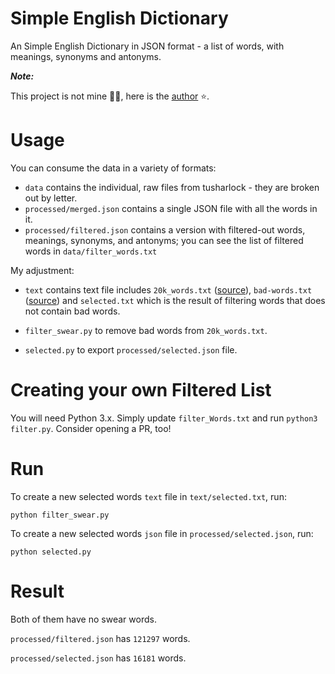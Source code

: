 # Simple English Dictionary
An Simple English Dictionary in JSON format - a list of words, with meanings, synonyms and antonyms.

**_Note:_**

This project is not mine 🙅‍♂️, here is the [author](https://github.com/nightblade9/simple-english-dictionary) ⭐.

# Usage

You can consume the data in a variety of formats:

- `data` contains the individual, raw files from tusharlock - they are broken out by letter.
- `processed/merged.json` contains a single JSON file with all the words in it.
- `processed/filtered.json` contains a version with filtered-out words, meanings, synonyms, and antonyms; you can see the list of filtered words in `data/filter_words.txt`

My adjustment:

- `text` contains text file includes `20k_words.txt` ([source](https://github.com/first20hours/google-10000-english/blob/master/20k.txt)), `bad-words.txt` ([source](https://www.cs.cmu.edu/~biglou/resources/bad-words.txt)) and `selected.txt` which is the result of filtering words that does not contain bad words.

- `filter_swear.py` to remove bad words from `20k_words.txt`.

- `selected.py` to export `processed/selected.json` file.

# Creating your own Filtered List

You will need Python 3.x. Simply update `filter_Words.txt` and run `python3 filter.py`. Consider opening a PR, too!

# Run

To create a new selected words `text` file in `text/selected.txt`, run:

```
python filter_swear.py
```

To create a new selected words `json` file in `processed/selected.json`, run:

```
python selected.py
```

# Result

Both of them have no swear words.

`processed/filtered.json` has `121297` words.

`processed/selected.json` has `16181` words.
